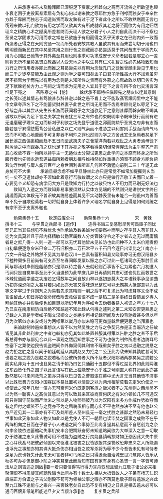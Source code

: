 <!-- { "loadSidebar": true } -->
　　人来承惠书虽未及瞻拜固已深服足下资禀之粹趋向之髙而非流俗之所敢望也顾仆衰老困于吏役离羣索居有负初心何以谢来教之辱耶世方急于利禄而独安于奉亲世方趋于卑陋而独志于闻道尚贤而取友孰有过于足下者此仆之所以不敢黙黙而无言也窃观来教以孔门欲为有用之学而又欲其大有所成就叹其老之将至而欲为有用之归然理义之精防心术之隠奥所差甚防而天理人欲之分君子小人之判自此而决不可不察也圣贤之学固求为可用而求之常在已欲施于有用而得之系乎天求之在已则内外一致而所造者正得之在天则穷通一视而所处者安故其教人虽欲其有用而未尝切切于用也曰明明德而新民在其中矣至其用之则行舍之则藏而亦曷尝适莫于其间哉志于学而先以用为心则固已驰骛于其外矣至其用也则事求可功求成安于义命者固若是耶立心一差则将无所不至矣圣贤立教葢以人受天地之中以生具有仁义礼智之性必先格物致知而力行之所谓用者亦即此而推之耳曷尝先以有用为念哉孔门之徒惟曾顔未尝见于用也而三千之徒卒莫能及由此观之则为学之要可知矣孟子曰君子所性虽大行不加焉虽穷居不损焉为学而先以有用为念则是未知所性之贵而有外慕之心焉故敢以切已务实为足下献榦老矣方力上丐祠之请而求为无用之人宜其于足下之言有所不合也交浅言深惟足下亮之
　　荅陈泰之书【伦】
　　榦伏承不鄙特枉临顾先之朋友以逹其意副之长笺以述其情志甚笃貌甚恭辞甚逊以榦之愚不肖上之不能取髙官耀闾里中之不能作文章夸声名下之不能蓄货财养妻子此世之所谓无用而不齿焉者顾何足以辱足下之好哉岂非以其尝从先生长者游而获闻君子之大道欤足下之意则甚厚而榦安敢不竭其诚敢以所闻为足下言之夫学之有志犹三军之有帅也约束既明申令既审鼓行而前有进无退磨礲乎理义之刃而斩刈乎利欲之场先登乎道德之郛而防勲乎圣贤之府非有志而能若是乎巽懦怯慑背公营私鼓之以仁义则气索而不进胁之以利害则手战而请降气马逸而不可收心地蹙而不可复非器不利帅之罪也然则为学之方舍此宜无急焉者矣足下居长溪之西偏裹粮而趋不五日而至武夷夫子之舍望洋向若以观世之大勇者焉毋徒下睨污渎之中而觊吞舟之获也足下其亦亮之敬字看得亲切但常惺惺法为主乎整齐严肃其心收敛不容一物所以持乎主一无适似太分裂试更思之此学问之本原而终身之所当服行者也先师永逝吾道益孤所赖者朋友相与维持然如许重担亦须奋不顾身方能负荷若沈浮世间与庸人奚异百年之身世间利害所直几何若不勇猛向前则二三十年遂无此身矣可不大惧
　　承谕旦昼念虑不如平旦静坐此亦只是常觉不如常加提撕则乆当纯一矣不见道体却亦不须如此着意行吾敬故谓之义亦只是做行吾敬工夫而已乂着一心要见个义却恐有病学问大方只是致知力行持之以敬只怕人不用力而已别无好法也
　　致知乃入道之方而致知非易事要须黙认实体方见端的不然则只是讲説文字终日譊譊而真实体段元不曽识故其説易差而其见不实动静表里有未能合一则虽曰为善而卒不免于自欺也莫若一切将就自身上体着许多义理名字就自身上见得是如何则统之有宗不至于支离外驰也














　　勉斋集巻十五
　　钦定四库全书
　　勉斋集巻十六　　　　　　宋　黄榦　撰书十三
　　与李贯之兵部书【道传】
　　连辱书诲三复感慰旱势可畏臣子同忧契兄正当其任想见不胜忧念也昨承谕及数条诚为切要然神而明之存乎其人苟非其人徒为文具莫若且于部内择精敏公勤官属数人分类管榦守令之不才者去之无过而庸懦者易之庶几得一人则一道一郡可以无忧耳他皆未见长防也此间种不入土米价翔贵但自初旱便逐急籴米巳籴二万石旧积亦二万石常平五千石目今逐日出粜比之江南亦十六文一升城之外帖然不见其为旱也汉川一邑素有蓄积知县又晓事亦可无虑汉阳县乡下稑种颇多目前尚有可支吾至冬春间即发粟以赈之亦可过此一厄诸司亦无掣肘但此间与鄂渚对岸例是龃龉亦只是顽以待之吾人去就轻则百事皆不足为累也六月初遣人丐祠只是自觉年事至此于义当退预为此举庶几异日再请则其志可遂也忧世而救世之术疎忧道而学道之功废若乞得数年之间自放山林以遂初志莫大之幸语録事承见谕曲折初亦深恐削之太甚耳若只如此亦无害又得味道兄整过可以无憾矣大抵鄙意以为此等文字寜过于详则刋之为易若先求其精则一削之后不可复求此为可虑耳序文全不成言语留此人旬日亦欲依命修改附去竟做言语不成一是热二是多事终日昏愦旦夕専人拜纳其他亦并俟后便也如目録以所记年月为序如今去伪者番易人初识之年方十七八乃巳亥在南康相防自后絶不知踪迹不知此録从何得之遽列之第二未知安否更熟思之记録之人真是学者如子晦文汉卿文之类絶少再相记録所闻及大段背驰者甚多但以年月为次第似亦未安或分为两様第以嵗月亦似未稳可更商量榦后便更思之当拜禀也
　　来谕赵制帅遏籴事想众人皆不以为然吴胜之力与之争契兄亦是正当赈济之任故皆见其非此处利害之中者也榦初亦见其如此处置甚服其得策以告胜之胜之甚不乐后綦总得书亦与鄙见合以此一事观之然后知世事之不可为也彼为制帅所虑者边防耳尽空塞下之粟使边民告饥盗贼间作外侮窥伺其利害不既重矣乎胜之初以通融之説恳之赵力拒之胜之复以闻于朝廷朝廷从其説赵又力拒之二公正此为敌未知其孰胜甚可笑也要之赵之説为是赵之説若私而公彼所务者大所不及者汉阳鄂渚两郡矣吴之説若公而实私非为十五州也且吴之请于朝乃曰乞只通融十五郡但不得过湖北界如此则两淮江东西皆化外之国乎以此言语写在纸上独能安于心乎胜之号刚直人称其贤到此亦甚歉然屡以书来问救荒之策亦只得以巳见告之曹器逺在幕中尤大言无当其他皆不济事以此殊觉费力汉阳小国寡民本易处置初以情告之以为两州相望莫若先定米价使之一様使此之常年几增一倍亦无可奈何米价既定则客旅之贩米者不之东州则之西州吴不以为然一聴客人之髙价其意以为可以致其来耳彼商贾何厌之有米价顿长几不可通汉阳只得固守前説而严泄米之禁以是人物熙熙彼乃以为汉阳有米多方作威作势欲夺而有之但付之嬉笑不与之竞亦不为之屈貌虽相与而心实不平也然亦决不至有他也赵公方严近见其一二事亦有不可及处所差人至州县无一毫之扰胜之甚鄙之然恐未易轻也世事如此天象如此人物又如此以是尤使人不可一朝居也读毕焚之国事之成败不在乎两阵相向之日而在乎君子小人进退之间今事势至此尚复逞其私意而不自惩创为之奈何李金陵依违蓄缩动失事机安丰合肥踊跃奋厉未知逺略闻欲为大举深入之意一切取办于防淮之忠义此曹诚可用不过能为盗贼之行焚烧县镇刼掠财物正恐因此大失中原之心耳秋髙马肥彼必倾国以来驱淮北被害之民皆欲报其深讐政恐非忠义之人所能遏也浮光之事想亦知其详大抵杀伤亦相当吾之败军杀将为辱不少今吾皆未见有可恃者深足为虑也榦失计此来无可言者非可丐闲之日只得汲汲自治城壁见兴筑邦人皆乐从秋冬可办亦但足御小防之冲突耳至此而后知有国有家有身有心圣贤一言一字皆可师法从之则吉违之则凶要一着只要信得笃行得力耳舟驭想且留九江敬子诸公必来相聚深恨不得周旋其间聴教诲也此间亦有十数士友相从大抵皆故人之子弟有杨志仁识趣端正方伯谟之子吉父刚毅不苟可为领袖公事之暇亦不落莫也敬子颇有逺游之兴此至九江殊不逺能与之乘兴一来否榦老矣自此恐不复有相见之日且是相去逺未必可以通问百懐非纸笔所能述旦夕又当颛介承也
　　复李贯之兵部
